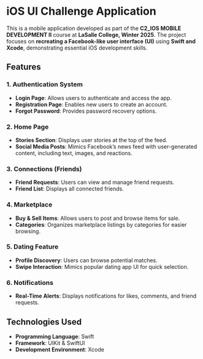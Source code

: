 # iOS UI Challenge Application  

This is a mobile application developed as part of the **C2_IOS MOBILE DEVELOPMENT II** course at **LaSalle College, Winter 2025**. The project focuses on **recreating a Facebook-like user interface (UI)** using **Swift and Xcode**, demonstrating essential iOS development skills.

## Features  

### 1. Authentication System  
- **Login Page**: Allows users to authenticate and access the app.  
- **Registration Page**: Enables new users to create an account.  
- **Forgot Password**: Provides password recovery options.  

### 2. Home Page  
- **Stories Section**: Displays user stories at the top of the feed.  
- **Social Media Posts**: Mimics Facebook’s news feed with user-generated content, including text, images, and reactions.  

### 3. Connections (Friends)  
- **Friend Requests**: Users can view and manage friend requests.  
- **Friend List**: Displays all connected friends.  

### 4. Marketplace  
- **Buy & Sell Items**: Allows users to post and browse items for sale.  
- **Categories**: Organizes marketplace listings by categories for easier browsing.  

### 5. Dating Feature  
- **Profile Discovery**: Users can browse potential matches.  
- **Swipe Interaction**: Mimics popular dating app UI for quick selection.  

### 6. Notifications  
- **Real-Time Alerts**: Displays notifications for likes, comments, and friend requests.  

## Technologies Used  

- **Programming Language**: Swift  
- **Framework**: UIKit & SwiftUI  
- **Development Environment**: Xcode  

